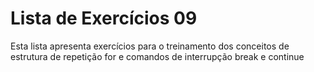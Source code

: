 # Lista de Exercícios 09

Esta lista apresenta exercícios para o treinamento dos conceitos de estrutura de repetição for e comandos de interrupção break e continue
